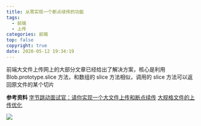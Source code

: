 ```yaml
---
title: 从零实现一个断点续传的功能
tags:
  - 前端
  - 上传
categories: 前端
top: false
copyright: true
date: 2020-05-12 19:34:19
---
```

前端大文件上传网上的大部分文章已经给出了解决方案，核心是利用 Blob.prototype.slice 方法，和数组的 slice 方法相似，调用的 slice 方法可以返回原文件的某个切片
<!--more-->

**参考资料**
[字节跳动面试官：请你实现一个大文件上传和断点续传](https://juejin.im/post/5dff8a26e51d4558105420ed)
[大规格文件的上传优化](https://juejin.im/post/5ebb4346e51d451ef53793ad)

![](http://static.zhyjor.com/wexin.png)
